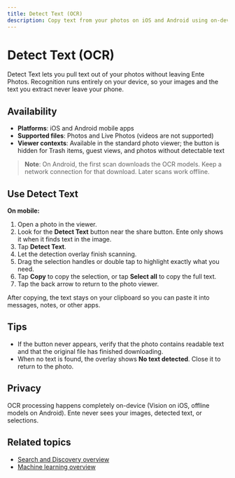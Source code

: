 ```yaml
---
title: Detect Text (OCR)
description: Copy text from your photos on iOS and Android using on-device OCR in Ente Photos
---
```


# Detect Text (OCR)

Detect Text lets you pull text out of your photos without leaving Ente Photos. Recognition runs entirely on your device, so your images and the text you extract never leave your phone.

## Availability

- **Platforms**: iOS and Android mobile apps
- **Supported files**: Photos and Live Photos (videos are not supported)
- **Viewer contexts**: Available in the standard photo viewer; the button is hidden for Trash items, guest views, and photos without detectable text

> **Note**: On Android, the first scan downloads the OCR models. Keep a network connection for that download. Later scans work offline.

## Use Detect Text

**On mobile:**

1. Open a photo in the viewer.
2. Look for the **Detect Text** button near the share button. Ente only shows it when it finds text in the image.
3. Tap **Detect Text**.
4. Let the detection overlay finish scanning.
5. Drag the selection handles or double tap to highlight exactly what you need.
6. Tap **Copy** to copy the selection, or tap **Select all** to copy the full text.
7. Tap the back arrow to return to the photo viewer.

After copying, the text stays on your clipboard so you can paste it into messages, notes, or other apps.

## Tips

- If the button never appears, verify that the photo contains readable text and that the original file has finished downloading.
- When no text is found, the overlay shows **No text detected**. Close it to return to the photo.

## Privacy

OCR processing happens completely on-device (Vision on iOS, offline models on Android). Ente never sees your images, detected text, or selections.

## Related topics

- [Search and Discovery overview](/photos/features/search-and-discovery/)
- [Machine learning overview](/photos/features/search-and-discovery/machine-learning)
